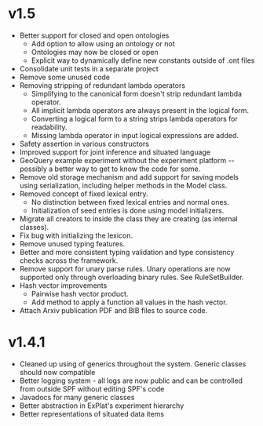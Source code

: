 # v1.5
- Better support for closed and open ontologies
	- Add option to allow using an ontology or not
	- Ontologies may now be closed or open
	- Explicit way to dynamically define new constants outside of .ont files
- Consolidate unit tests in a separate project
- Remove some unused code
- Removing stripping of redundant lambda operators
	- Simplifying to the canonical form doesn't strip redundant lambda operator. 
	- All implicit lambda operators are always present in the logical form. 
	- Converting a logical form to a string strips lambda operators for readability. 
	- Missing lambda operator in input logical expressions are added.
- Safety assertion in various constructors
- Improved support for joint inference and situated language
- GeoQuery example experiment without the experiment platform -- possibly a better way to get to know the code for some.
- Remove old storage mechanism and add support for saving models using serialization, including helper methods in the Model class.
- Removed concept of fixed lexical entry.
	- No distinction between fixed lexical entries and normal ones.
	- Initialization of seed entries is done using model initializers.
- Migrate all creators to inside the class they are creating (as internal classes).
- Fix bug with initializing the lexicon.
- Remove unused typing features.
- Better and more consistent typing validation and type consistency checks across the framework. 
- Remove support for unary parse rules. Unary operations are now supported only through overloading binary rules. See RuleSetBuilder.
- Hash vector improvements
	- Pairwise hash vector product.
	- Add method to apply a function all values in the hash vector.
- Attach Arxiv publication PDF and BIB files to source code.

# v1.4.1
- Cleaned up using of generics throughout the system. Generic classes should now compatible
- Better logging system - all logs are now public and can be controlled from outside SPF without editing SPF's code
- Javadocs for many generic classes
- Better abstraction in ExPlat's experiment hierarchy
- Better representations of situated data items
